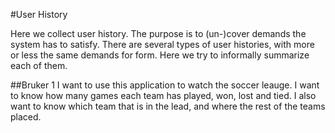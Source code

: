 #User History 

Here we collect user history. The purpose is to (un-)cover demands the system has to satisfy.
There are several types of user histories, with more or less the same demands for form. Here we try to informally summarize each of them.

##Bruker 1
I want to use this application to watch the soccer leauge. I want to know how many games each team has played, won, lost and tied. I also want to know which team that is in the lead, and where the rest of the teams placed. 

